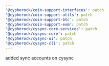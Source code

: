 ```yaml
---
'@cypherock/coin-support-interfaces': patch
'@cypherock/coin-support-utils': patch
'@cypherock/coin-support-btc': patch
'@cypherock/coin-support-evm': patch
'@cypherock/cysync-core-services': patch
'@cypherock/cysync-core': patch
'@cypherock/cysync-ui': patch
'@cypherock/cysync-cli': patch
---
```


added sync accounts on cysync
